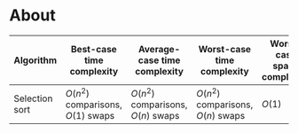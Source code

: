 # About

| Algorithm      | Best-case time complexity          | Average-case time complexity       | Worst-case time complexity         | Worst-case space complexity |
| -------------- | ---------------------------------- | ---------------------------------- | ---------------------------------- | --------------------------- |
| Selection sort | $O(n^2)$ comparisons, $O(1)$ swaps | $O(n^2)$ comparisons, $O(n)$ swaps | $O(n^2)$ comparisons, $O(n)$ swaps | $O(1)$                      |
